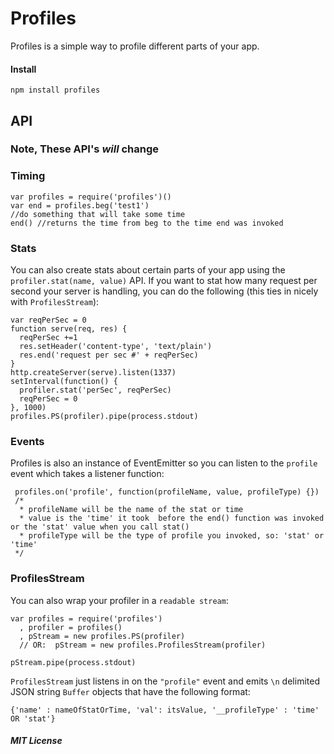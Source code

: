 
Profiles
========


Profiles is a simple way to profile different parts of your app.

#### Install

    npm install profiles


## API
### Note, These API's *will* change

### Timing

    var profiles = require('profiles')()
    var end = profiles.beg('test1')
    //do something that will take some time
    end() //returns the time from beg to the time end was invoked


### Stats
You can also create stats about certain parts of your app using the `profiler.stat(name, value)` API. If you want to stat how
many request per second your server is handling, you can do the following (this ties in nicely with `ProfilesStream`):

    var reqPerSec = 0
    function serve(req, res) {
      reqPerSec +=1
      res.setHeader('content-type', 'text/plain')
      res.end('request per sec #' + reqPerSec)
    }
    http.createServer(serve).listen(1337)
    setInterval(function() {
      profiler.stat('perSec', reqPerSec)
      reqPerSec = 0
    }, 1000)
    profiles.PS(profiler).pipe(process.stdout)


### Events
Profiles is also an instance of EventEmitter so you can listen to the `profile` event which takes a listener function:

     profiles.on('profile', function(profileName, value, profileType) {})
     /*
      * profileName will be the name of the stat or time
      * value is the 'time' it took  before the end() function was invoked or the 'stat' value when you call stat()
      * profileType will be the type of profile you invoked, so: 'stat' or 'time'
     */

### ProfilesStream
You can also wrap your profiler in a `readable stream`:

    var profiles = require('profiles')
      , profiler = profiles()
      , pStream = new profiles.PS(profiler)
      // OR:  pStream = new profiles.ProfilesStream(profiler)

    pStream.pipe(process.stdout)

`ProfilesStream` just listens in on the `"profile"` event and emits `\n` delimited JSON string `Buffer` objects that have the following format:

    {'name' : nameOfStatOrTime, 'val': itsValue, '__profileType' : 'time' OR 'stat'}


##### MIT License

